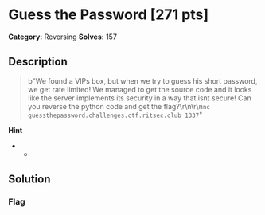 # Guess the Password [271 pts]

**Category:** Reversing
**Solves:** 157

## Description
>b"We found a VIPs box, but when we try to guess his short password, we get rate limited! We managed to get the source code and it looks like the server implements its security in a way that isnt secure! Can you reverse the python code and get the flag?\r\n\r\n`nc guessthepassword.challenges.ctf.ritsec.club 1337`"

**Hint**
* -

## Solution

### Flag

